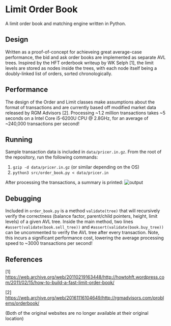 # Limit Order Book
A limit order book and matching engine written in Python. 
## Design
Written as a proof-of-concept for achieveing great average-case performance, the bid and ask order books are implemented as separate AVL trees. Inspired by the HFT orderbook writeup by WK Selph [1], the limit levels are stored as nodes inside the trees, with each node itself being a doubly-linked list of orders, sorted chronologically.
## Performance
The design of the Order and Limit classes make assumptions about the format of transactions and are currently based off modified market data released by RGM Advisors [2]. Processing ~1.2 million transactions takes ~5 seconds on a Intel Core i5-6200U CPU @ 2.8GHz, for an average of ~240,000 transactions per second!
## Running
Sample transaction data is included in `data/pricer.in.gz`. From the root of the repository, run the following commands:
1. `gzip -d data/pricer.in.gz` (or similar depending on the OS)
2. `python3 src/order_book.py < data/pricer.in`

After processing the transactions, a summary is printed:
![output](https://my.mixtape.moe/adsztl.png)
## Debugging
Included in `order_book.py` is a method `validate(tree)` that will recursively verify the correctness (balance factor, parent/child pointers, height, limit levels) of a given AVL tree. Inside the main method, two lines `#assert(validate(book.sell_tree))` and `#assert(validate(book.buy_tree))` can be uncommented to verify the AVL tree after every transaction. Note, this incurs a significant performance cost, lowering the average processing speed to ~3000 transactions per second!
## References
[1] https://web.archive.org/web/20110219163448/http://howtohft.wordpress.com/2011/02/15/how-to-build-a-fast-limit-order-book/

[2] https://web.archive.org/web/20161116104649/http://rgmadvisors.com/problems/orderbook/

(Both of the original websites are no longer available at their original location)

